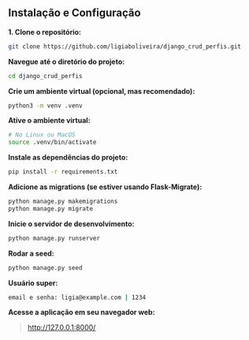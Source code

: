 ## Instalação e Configuração

**1. Clone o repositório:**
```bash
git clone https://github.com/ligiaboliveira/django_crud_perfis.git
```

**Navegue até o diretório do projeto:**
```bash
cd django_crud_perfis
```

**Crie um ambiente virtual (opcional, mas recomendado):**
```bash
python3 -m venv .venv
```

**Ative o ambiente virtual:**
```bash
# No Linux ou MacOS
source .venv/bin/activate
```

**Instale as dependências do projeto:**
```bash
pip install -r requirements.txt
```

**Adicione as migrations (se estiver usando Flask-Migrate):**
```bash
python manage.py makemigrations
python manage.py migrate
```

**Inicie o servidor de desenvolvimento:**
```bash
python manage.py runserver
```

**Rodar a seed:**
```bash
python manage.py seed
```

**Usuário super:**
```bash
email e senha: ligia@example.com | 1234
```

**Acesse a aplicação em seu navegador web:**
> http://127.0.0.1:8000/
